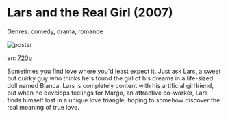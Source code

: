 # Lars and the Real Girl (2007)

Genres: comedy, drama, romance

![poster](http://image.tmdb.org/t/p/w500/t8CjVSDVT5fy2AMZRwL0l9OCVhG.jpg)

en:
  [720p](magnet:?xt=urn:btih:9E9447C175204D7E30629A9BF4245B9081A34B4A&tr=udp://glotorrents.pw:6969/announce&tr=udp://tracker.opentrackr.org:1337/announce&tr=udp://torrent.gresille.org:80/announce&tr=udp://tracker.openbittorrent.com:80&tr=udp://tracker.coppersurfer.tk:6969&tr=udp://tracker.leechers-paradise.org:6969&tr=udp://p4p.arenabg.ch:1337&tr=udp://tracker.internetwarriors.net:1337)
  


Sometimes you find love where you'd least expect it. Just ask Lars, a sweet but quirky guy who thinks he's found the girl of his dreams in a life-sized doll named Bianca. Lars is completely content with his artificial girlfriend, but when he develops feelings for Margo, an attractive co-worker, Lars finds himself lost in a unique love triangle, hoping to somehow discover the real meaning of true love.
